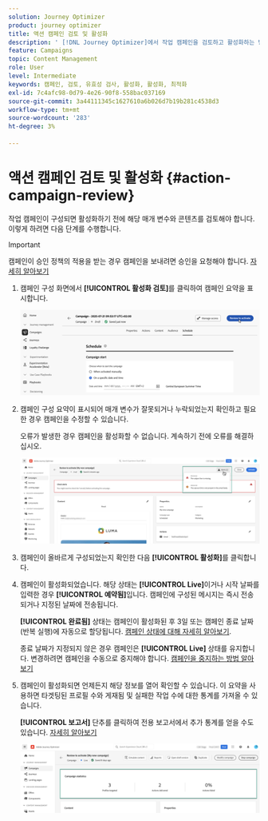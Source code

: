 ```yaml
---
solution: Journey Optimizer
product: journey optimizer
title: 액션 캠페인 검토 및 활성화
description: ' [!DNL Journey Optimizer]에서 작업 캠페인을 검토하고 활성화하는 방법에 대해 알아봅니다.'
feature: Campaigns
topic: Content Management
role: User
level: Intermediate
keywords: 캠페인, 검토, 유효성 검사, 활성화, 활성화, 최적화
exl-id: 7c4afc98-0d79-4e26-90f8-558bac037169
source-git-commit: 3a44111345c1627610a6b026d7b19b281c4538d3
workflow-type: tm+mt
source-wordcount: '283'
ht-degree: 3%

---
```



# 액션 캠페인 검토 및 활성화 {#action-campaign-review}

작업 캠페인이 구성되면 활성화하기 전에 해당 매개 변수와 콘텐츠를 검토해야 합니다. 이렇게 하려면 다음 단계를 수행합니다.

>[!IMPORTANT]
>
> 캠페인이 승인 정책의 적용을 받는 경우 캠페인을 보내려면 승인을 요청해야 합니다. [자세히 알아보기](../test-approve/gs-approval.md)

1. 캠페인 구성 화면에서 **[!UICONTROL 활성화 검토]**&#x200B;를 클릭하여 캠페인 요약을 표시합니다.

   ![](assets/campaign-review.png)

1. 캠페인 구성 요약이 표시되어 매개 변수가 잘못되거나 누락되었는지 확인하고 필요한 경우 캠페인을 수정할 수 있습니다.

   오류가 발생한 경우 캠페인을 활성화할 수 없습니다. 계속하기 전에 오류를 해결하십시오.

   ![](assets/create-campaign-alerts.png)

1. 캠페인이 올바르게 구성되었는지 확인한 다음 **[!UICONTROL 활성화]**&#x200B;를 클릭합니다.

1. 캠페인이 활성화되었습니다. 해당 상태는 **[!UICONTROL Live]**&#x200B;이거나 시작 날짜를 입력한 경우 **[!UICONTROL 예약됨]**&#x200B;입니다. 캠페인에 구성된 메시지는 즉시 전송되거나 지정된 날짜에 전송됩니다.

   **[!UICONTROL 완료됨]** 상태는 캠페인이 활성화된 후 3일 또는 캠페인 종료 날짜(반복 실행)에 자동으로 할당됩니다. [캠페인 상태에 대해 자세히 알아보기](get-started-with-campaigns.md#statuses).

   종료 날짜가 지정되지 않은 경우 캠페인은 **[!UICONTROL Live]** 상태를 유지합니다. 변경하려면 캠페인을 수동으로 중지해야 합니다. [캠페인을 중지하는 방법 알아보기](modify-stop-campaign.md)

1. 캠페인이 활성화되면 언제든지 해당 정보를 열어 확인할 수 있습니다. 이 요약을 사용하면 타겟팅된 프로필 수와 게재됨 및 실패한 작업 수에 대한 통계를 가져올 수 있습니다.

   **[!UICONTROL 보고서]** 단추를 클릭하여 전용 보고서에서 추가 통계를 얻을 수도 있습니다. [자세히 알아보기](../reports/campaign-global-report-cja.md)

   ![](assets/create-campaign-summary.png)
